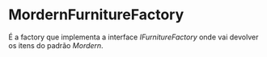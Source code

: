 # MordernFurnitureFactory

É a factory que implementa a interface *IFurnitureFactory* onde vai devolver os itens do padrão *Mordern*.